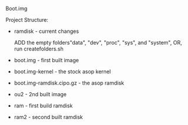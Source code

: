 Boot.img

Project Structure:
+ ramdisk - current changes


	ADD the empty folders"data", "dev", "proc", "sys", and "system", OR, run createfolders.sh
+ boot.img - first built image
+ boot.img-kernel - the stock asop kernel
+ boot.img-ramdisk.cipo.gz - the asop ramdisk
+ ou2 - 2nd built image
+ ram - first build ramdisk
+ ram2 - second built ramdisk
